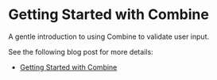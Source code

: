 #  Getting Started with Combine

A gentle introduction to using Combine to validate user input.

See the following blog post for more details:

+ [Getting Started with Combine](https://useyourloaf.com/blog/getting-started-with-combine/)
